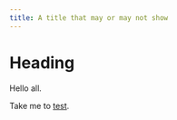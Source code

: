 ```yaml
---
title: A title that may or may not show
---
```


# Heading

Hello all.

Take me to [test](test/test.md).